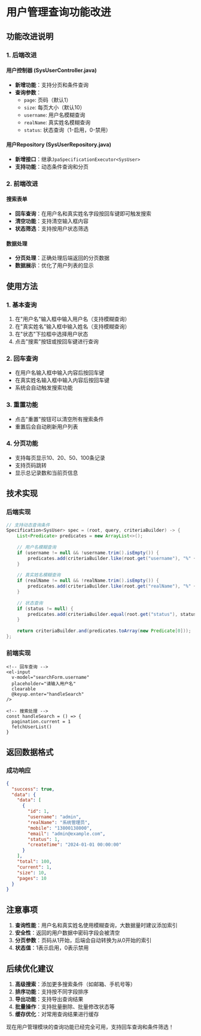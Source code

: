 # 用户管理查询功能改进

## 功能改进说明

### 1. 后端改进

#### 用户控制器 (SysUserController.java)
- **新增功能**：支持分页和条件查询
- **查询参数**：
  - `page`: 页码（默认1）
  - `size`: 每页大小（默认10）
  - `username`: 用户名模糊查询
  - `realName`: 真实姓名模糊查询
  - `status`: 状态查询（1-启用，0-禁用）

#### 用户Repository (SysUserRepository.java)
- **新增接口**：继承`JpaSpecificationExecutor<SysUser>`
- **支持功能**：动态条件查询和分页

### 2. 前端改进

#### 搜索表单
- **回车查询**：在用户名和真实姓名字段按回车键即可触发搜索
- **清空功能**：支持清空输入框内容
- **状态筛选**：支持按用户状态筛选

#### 数据处理
- **分页处理**：正确处理后端返回的分页数据
- **数据展示**：优化了用户列表的显示

## 使用方法

### 1. 基本查询
1. 在"用户名"输入框中输入用户名（支持模糊查询）
2. 在"真实姓名"输入框中输入姓名（支持模糊查询）
3. 在"状态"下拉框中选择用户状态
4. 点击"搜索"按钮或按回车键进行查询

### 2. 回车查询
- 在用户名输入框中输入内容后按回车键
- 在真实姓名输入框中输入内容后按回车键
- 系统会自动触发搜索功能

### 3. 重置功能
- 点击"重置"按钮可以清空所有搜索条件
- 重置后会自动刷新用户列表

### 4. 分页功能
- 支持每页显示10、20、50、100条记录
- 支持页码跳转
- 显示总记录数和当前页信息

## 技术实现

### 后端实现
```java
// 支持动态查询条件
Specification<SysUser> spec = (root, query, criteriaBuilder) -> {
    List<Predicate> predicates = new ArrayList<>();
    
    // 用户名模糊查询
    if (username != null && !username.trim().isEmpty()) {
        predicates.add(criteriaBuilder.like(root.get("username"), "%" + username + "%"));
    }
    
    // 真实姓名模糊查询
    if (realName != null && !realName.trim().isEmpty()) {
        predicates.add(criteriaBuilder.like(root.get("realName"), "%" + realName + "%"));
    }
    
    // 状态查询
    if (status != null) {
        predicates.add(criteriaBuilder.equal(root.get("status"), status));
    }
    
    return criteriaBuilder.and(predicates.toArray(new Predicate[0]));
};
```

### 前端实现
```vue
<!-- 回车查询 -->
<el-input 
  v-model="searchForm.username" 
  placeholder="请输入用户名" 
  clearable 
  @keyup.enter="handleSearch"
/>

<!-- 搜索处理 -->
const handleSearch = () => {
  pagination.current = 1
  fetchUserList()
}
```

## 返回数据格式

### 成功响应
```json
{
  "success": true,
  "data": {
    "data": [
      {
        "id": 1,
        "username": "admin",
        "realName": "系统管理员",
        "mobile": "13800138000",
        "email": "admin@example.com",
        "status": 1,
        "createTime": "2024-01-01 00:00:00"
      }
    ],
    "total": 100,
    "current": 1,
    "size": 10,
    "pages": 10
  }
}
```

## 注意事项

1. **查询性能**：用户名和真实姓名使用模糊查询，大数据量时建议添加索引
2. **安全性**：返回的用户数据中密码字段会被清空
3. **分页参数**：页码从1开始，后端会自动转换为从0开始的索引
4. **状态值**：1表示启用，0表示禁用

## 后续优化建议

1. **高级搜索**：添加更多搜索条件（如邮箱、手机号等）
2. **排序功能**：支持按不同字段排序
3. **导出功能**：支持导出查询结果
4. **批量操作**：支持批量删除、批量修改状态等
5. **缓存优化**：对常用查询结果进行缓存

现在用户管理模块的查询功能已经完全可用，支持回车查询和条件筛选！ 